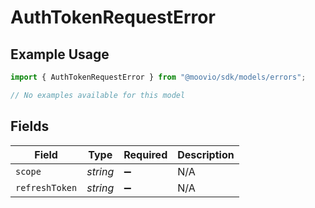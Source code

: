 # AuthTokenRequestError

## Example Usage

```typescript
import { AuthTokenRequestError } from "@moovio/sdk/models/errors";

// No examples available for this model
```

## Fields

| Field              | Type               | Required           | Description        |
| ------------------ | ------------------ | ------------------ | ------------------ |
| `scope`            | *string*           | :heavy_minus_sign: | N/A                |
| `refreshToken`     | *string*           | :heavy_minus_sign: | N/A                |